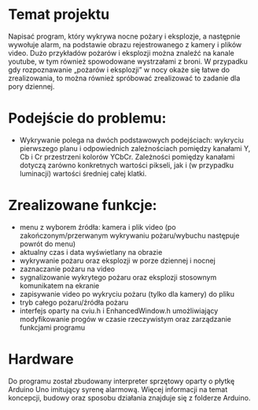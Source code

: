 # Temat projektu
Napisać program, który wykrywa nocne pożary i eksplozje, a następnie wywołuje alarm, na podstawie obrazu rejestrowanego z kamery i plików video. Dużo przykładów pożarów i eksplozji można znaleźć na kanale youtube, w tym również spowodowane wystrzałami z broni. W przypadku gdy rozpoznawanie „pożarów i eksplozji” w nocy okaże się łatwe do zrealizowania, to można również spróbować zrealizować to zadanie dla pory dziennej. 

# Podejście do problemu:
- Wykrywanie polega na dwóch podstawowych podejściach: wykryciu pierwszego planu i odpowiednich zależnościach pomiędzy kanałami Y, Cb i Cr przestrzeni kolorów YCbCr. Zależności pomiędzy kanałami dotyczą zarówno konkretnych wartości pikseli, jak i (w przypadku luminacji) wartości średniej całej klatki.

# Zrealizowane funkcje:
- menu z wyborem źródła: kamera i plik video (po zakończonym/przerwanym wykrywaniu pożaru/wybuchu następuje powrót do menu)
- aktualny czas i data wyświetlany na obrazie
- wykrywanie pożaru oraz eksplozji w porze dziennej i nocnej
- zaznaczanie pożaru na video
- sygnalizowanie wykrytego pożaru oraz eksplozji stosownym komunikatem na ekranie
- zapisywanie video po wykryciu pożaru (tylko dla kamery) do pliku
- tryb całego pożaru/źródła pożaru
- interfejs oparty na cviu.h i EnhancedWindow.h umożliwiający modyfikowanie progów w czasie rzeczywistym oraz zarządzanie funkcjami programu

# Hardware
Do programu został zbudowany interpreter sprzętowy oparty o płytkę Arduino Uno imitujący syrenę alarmową. 
Więcej informacji na temat koncepcji, budowy oraz sposobu działania znajduje się z folderze Arduino.
